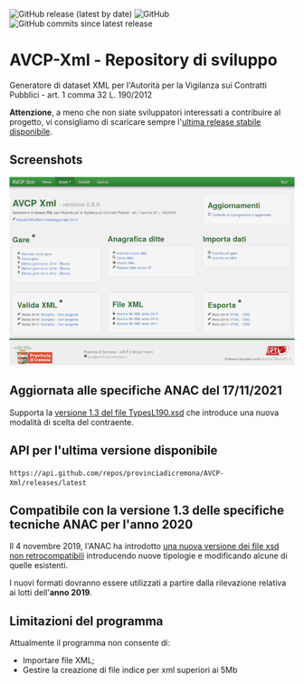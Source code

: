 ![GitHub release (latest by date)](https://img.shields.io/github/v/release/provinciadicremona/AVCP-Xml?label=Last%20Release)
![GitHub](https://img.shields.io/github/license/provinciadicremona/AVCP-Xml)
![GitHub commits since latest release](https://img.shields.io/github/commits-since/provinciadicremona/AVCP-Xml/latest)


# AVCP-Xml - Repository di sviluppo
Generatore di dataset XML per l'Autorità per la Vigilanza sui Contratti Pubblici - art. 1 comma 32 L. 190/2012

**Attenzione**, a meno che non siate sviluppatori interessati a contribuire al progetto, vi consigliamo di scaricare sempre l'[ultima release stabile disponibile](https://github.com/provinciadicremona/AVCP-Xml/releases/latest).

## Screenshots
![Homepage del programma](./screenshots/home080.png)

## Aggiornata alle specifiche ANAC del 17/11/2021
Supporta la [versione 1.3 del file TypesL190.xsd](https://dati.anticorruzione.it/schema/TypesL190.xsd) che introduce una nuova modalità di scelta del contraente.

## API per l'ultima versione disponibile
`https://api.github.com/repos/provinciadicremona/AVCP-Xml/releases/latest`

## Compatibile con la versione 1.3 delle specifiche tecniche ANAC per l'anno 2020
Il 4 novembre 2019, l'ANAC ha introdotto [una nuova versione dei file xsd non retrocompatibili](http://www.anticorruzione.it/portal/public/classic/Servizi/ServiziOnline/DichiarazioneAdempLegge190) introducendo nuove tipologie e modificando alcune di quelle esistenti.

I nuovi formati dovranno essere utilizzati a partire dalla rilevazione relativa ai lotti dell'**anno 2019**.

## Limitazioni del programma
Attualmente il programma non consente di:

* Importare file XML;
* Gestire la creazione di file indice per xml superiori ai 5Mb
